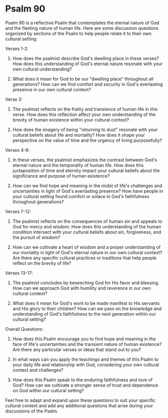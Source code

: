 # Psalm 90

Psalm 90 is a reflective Psalm that contemplates the eternal nature of God and the fleeting nature of human life. Here are some discussion questions organized by sections of the Psalm to help people relate it to their own cultural setting:

Verses 1-2:

1. How does the psalmist describe God's dwelling place in these verses? How does this understanding of God's eternal nature resonate with your own cultural understanding?

2. What does it mean for God to be our "dwelling place" throughout all generations? How can we find comfort and security in God's everlasting presence in our own cultural context?

Verse 3:

1. The psalmist reflects on the frailty and transience of human life in this verse. How does this reflection affect your own understanding of the brevity of human existence within your cultural context?

2. How does the imagery of being "returning to dust" resonate with your cultural beliefs about life and mortality? How does it shape your perspective on the value of time and the urgency of living purposefully?

Verses 4-6:

1. In these verses, the psalmist emphasizes the contrast between God's eternal nature and the temporality of human life. How does this juxtaposition of time and eternity impact your cultural beliefs about the significance and purpose of human existence?

2. How can we find hope and meaning in the midst of life's challenges and uncertainties in light of God's everlasting presence? How have people in your cultural setting found comfort or solace in God's faithfulness throughout generations?

Verses 7-12:

1. The psalmist reflects on the consequences of human sin and appeals to God for mercy and wisdom. How does this understanding of the human condition intersect with your cultural beliefs about sin, forgiveness, and the pursuit of wisdom?

2. How can we cultivate a heart of wisdom and a proper understanding of our mortality in light of God's eternal nature in our own cultural context? Are there any specific cultural practices or traditions that help people reflect on the brevity of life?

Verses 13-17:

1. The psalmist concludes by beseeching God for His favor and blessing. How can we approach God with humility and reverence in our own cultural context?

2. What does it mean for God's work to be made manifest to His servants and His glory to their children? How can we pass on the knowledge and understanding of God's faithfulness to the next generation within our cultural setting?

Overall Questions:

1. How does this Psalm encourage you to find hope and meaning in the face of life's uncertainties and the transient nature of human existence? Are there any particular verses or ideas that stand out to you?

2. In what ways can you apply the teachings and themes of this Psalm to your daily life and relationship with God, considering your own cultural context and challenges?

3. How does this Psalm speak to the enduring faithfulness and love of God? How can we cultivate a stronger sense of trust and dependence on God within our cultural setting?

Feel free to adapt and expand upon these questions to suit your specific cultural context and add any additional questions that arise during your discussions of the Psalm.